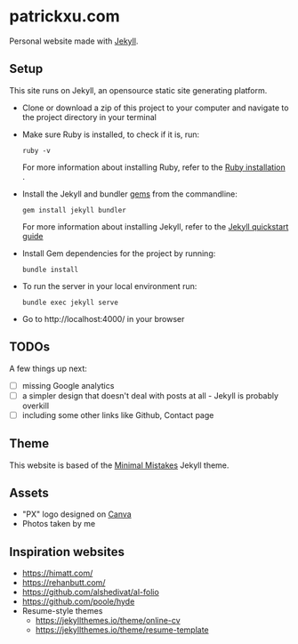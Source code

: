 # patrickxu.com
Personal website made with [Jekyll](https://jekyllrb.com/).

## Setup
This site runs on Jekyll, an opensource static site generating platform.

- Clone or download a zip of this project to your computer and navigate to the
  project directory in your terminal
  
- Make sure Ruby is installed, to check if it is, run:
  ```
  ruby -v
  ``` 
  For more information about installing Ruby, refer to the [Ruby installation ](https://www.ruby-lang.org/en/documentation/installation/).

- Install the Jekyll and bundler [gems](https://jekyllrb.com/docs/ruby-101/#gems) from the commandline:
  ```
  gem install jekyll bundler
  ```
  For more information about installing Jekyll, refer to the [Jekyll quickstart guide](https://jekyllrb.com/docs/quickstart/)


- Install Gem dependencies for the project by running:
  ```
  bundle install
  ```
  
- To run the server in your local environment run:
  ```
  bundle exec jekyll serve
  ```
  
- Go to http://localhost:4000/ in your browser

## TODOs
A few things up next:
- [ ] missing Google analytics
- [ ] a simpler design that doesn't deal with posts at all - Jekyll is probably overkill
- [ ] including some other links like Github, Contact page

## Theme
This website is based of the [Minimal Mistakes](https://github.com/mmistakes/minimal-mistakes) Jekyll theme.

## Assets
- "PX" logo designed on [Canva](https://www.canva.com/create/logos/)
- Photos taken by me

## Inspiration websites
* https://himatt.com/
* https://rehanbutt.com/
* https://github.com/alshedivat/al-folio
* https://github.com/poole/hyde
* Resume-style themes
  * https://jekyllthemes.io/theme/online-cv
  * https://jekyllthemes.io/theme/resume-template